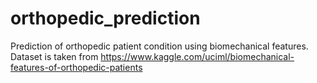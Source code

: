 # orthopedic_prediction
Prediction of orthopedic patient condition using biomechanical features. Dataset is taken from https://www.kaggle.com/uciml/biomechanical-features-of-orthopedic-patients
